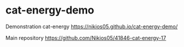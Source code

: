 # cat-energy-demo
Demonstration cat-energy https://nikios05.github.io/cat-energy-demo/

Main repository https://github.com/Nikios05/41846-cat-energy-17
